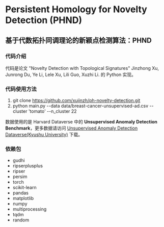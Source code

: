 # Persistent Homology for Novelty Detection (PHND)

## 基于代数拓扑同调理论的新颖点检测算法：PHND

### 代码介绍

代码是论文 "Novelty Detection with Topological Signatures" Jinzhong Xu, Junrong Du, Ye Li, Lele Xu, Lili Guo, Xuzhi Li. 的 Python 实现。

### 代码使用方法

1. git clone https://github.com/xujinzh/ph-novelty-detection.git
2. python main.py --data data/breast-cancer-unsupervised-ad.csv --cluster 'tomato' --n_cluster 22

数据使用的是 Harvard Dataverse 中的 **Unsupervised Anomaly Detection Benchmark**，更多数据请访问 [Unsupervised Anomaly Detection Dataverse(Kyushu University)](https://dataverse.harvard.edu/dataset.xhtml?persistentId=doi:10.7910/DVN/OPQMVF) 下载。

### 依赖包

- gudhi
- ripserplusplus
- ripser
- persim
- torch
- scikit-learn
- pandas
- matplotlib
- numpy
- multiprocessing
- tqdm
- random
